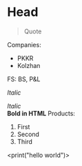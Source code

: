 # Head











>Quote

Companies:

* PKKR
* Kolzhan

FS: BS, P&L

*Italic*

<em>Italic</em> <br>
<strong>Bold in HTML</strong>
Products:

1. First
2. Second
3. Third

<print("hello world")>

